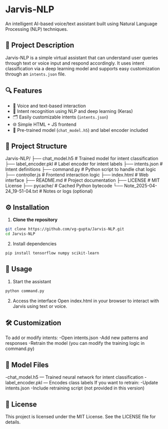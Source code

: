 # Jarvis-NLP

An intelligent AI-based voice/text assistant built using Natural Language Processing (NLP) techniques.

## 🧠 Project Description

Jarvis-NLP is a simple virtual assistant that can understand user queries through text or voice input and respond accordingly. It uses intent classification via a deep learning model and supports easy customization through an `intents.json` file.

## 🔍 Features

- 🎤 Voice and text-based interaction
- 🤖 Intent recognition using NLP and deep learning (Keras)
- 🗂️ Easily customizable intents (`intents.json`)
- 🌐 Simple HTML + JS frontend
- 🧠 Pre-trained model (`chat_model.h5`) and label encoder included

## 📁 Project Structure

Jarvis-NLP/
├── chat_model.h5 # Trained model for intent classification
├── label_encoder.pkl # Label encoder for intent labels
├── intents.json # Intent definitions
├── command.py # Python script to handle chat logic
├── controller.js # Frontend interaction logic
├── index.html # Web interface
├── README.md # Project documentation
├── LICENSE # MIT License
├── pycache/ # Cached Python bytecode
└── Note_2025-04-24_19-51-04.txt # Notes or logs (optional)


## ⚙️ Installation

1. **Clone the repository**
```bash
git clone https://github.com/vg-gupta/Jarvis-NLP.git
cd Jarvis-NLP
```
2. Install dependencies
```bash
pip install tensorflow numpy scikit-learn
```


## 🚀 Usage
1. Start the assistant

```bash
python command.py
```
2. Access the interface
Open index.html in your browser to interact with Jarvis using text or voice.

## 🛠️ Customization
To add or modify intents:
-Open intents.json
-Add new patterns and responses
-Retrain the model (you can modify the training logic in command.py)

## 🧪 Model Files
-chat_model.h5 — Trained neural network for intent classification
-label_encoder.pkl — Encodes class labels
If you want to retrain:
-Update intents.json
-Include retraining script (not provided in this version)

## 🧾 License
This project is licensed under the MIT License. See the LICENSE file for details.

